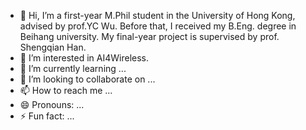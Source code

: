 - 👋 Hi, I’m a first-year M.Phil student in the University of Hong Kong, advised by prof.YC Wu. Before that, I received my B.Eng. degree in Beihang university. My final-year project is supervised by prof. Shengqian Han.
- 👀 I’m interested in AI4Wireless.
- 🌱 I’m currently learning ...
- 💞️ I’m looking to collaborate on ...
- 📫 How to reach me ...
- 😄 Pronouns: ...
- ⚡ Fun fact: ...

<!---
YikunWang-EEE/YikunWang-EEE is a ✨ special ✨ repository because its `README.md` (this file) appears on your GitHub profile.
You can click the Preview link to take a look at your changes.
--->
